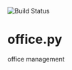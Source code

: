 ![Build Status](https://github.com/xmslyz/office.py/workflows/python-app/badge.svg)

# office.py
office management
